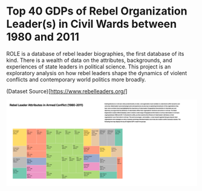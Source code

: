 # Top 40 GDPs of Rebel Organization Leader(s) in Civil Wards between 1980 and 2011

ROLE is a database of rebel leader biographies, the first database of its kind. There is a wealth of data on the attributes, backgrounds, and experiences of state leaders in political science. This project is an exploratory analysis on how rebel leaders shape the dynamics of violent conflicts and contemporary world politics more broadly.


(Dataset Source)[https://www.rebelleaders.org/]

![alt text](./screenshot.png)
